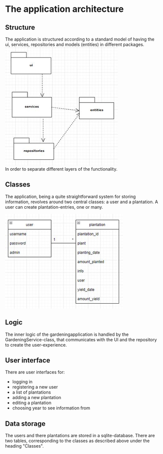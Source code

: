 # The application architecture
## Structure  
The application is structured according to a standard model of having the ui, services, repositories and models (entities) in different packages.
![Packages](pakkauskuva.JPG)  
In order to separate different layers of the functionality.
## Classes 
The application, being a quite straightforward system for storing information, revolves around two central classes: a user and a plantation. A user can create plantation-entries, one or many.  

![Classes](luokkakuva.jpg) 
## Logic
The inner logic of the gardeningapplication is handled by the GardeningService-class, that communicates with the UI and the repository to create the user-experience. 
## User interface  
There are user interfaces for:  
- logging in  
- registering a new user  
- a list of plantations  
- adding a new plantation  
- editing a plantation  
- choosing year to see information from  
## Data storage  
The users and there plantations are stored in a sqlite-database. There are two tables, corresponding to the classes as described above under the heading "Classes".  


